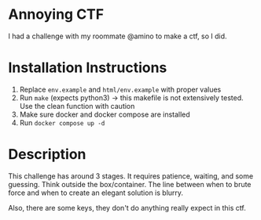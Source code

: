 # Annoying CTF

I had a challenge with my roommate @amino to make a ctf, so I did.


# Installation Instructions
1. Replace `env.example` and `html/env.example` with proper values
2. Run `make` (expects python3) -> this makefile is not extensively tested. Use the clean function with caution
3. Make sure docker and docker compose are installed
4. Run `docker compose up -d`

# Description
This challenge has around 3 stages. It requires patience, waiting, and some guessing. Think outside the box/container. The line between when to brute force and when to create an elegant solution is blurry.

Also, there are some keys, they don't do anything really expect in this ctf.
